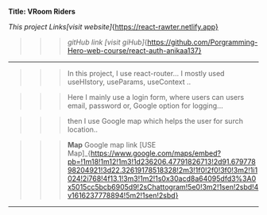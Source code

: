 **Title: VRoom Riders**

_This project Links[visit website]_{https://react-rawter.netlify.app}
>>>_gitHub link [visit giHub]_{https://github.com/Porgramming-Hero-web-course/react-auth-anikaa137}

---
>>>In this project, I use react-router...
I mostly used useHIstory, useParams, useContext ..

>>>Here I mainly use a login form, where users can users email, password or, Google option for logging...

>>>then I use Google map which helps the user for surch location..

>>>**Map**
Google map link [USE Map]_{https://www.google.com/maps/embed?pb=!1m18!1m12!1m3!1d236206.47791826713!2d91.67977898204921!3d22.32619178518328!2m3!1f0!2f0!3f0!3m2!1i1024!2i768!4f13.1!3m3!1m2!1s0x30acd8a64095dfd3%3A0x5015cc5bcb6905d9!2sChattogram!5e0!3m2!1sen!2sbd!4v1616237778894!5m2!1sen!2sbd}

---